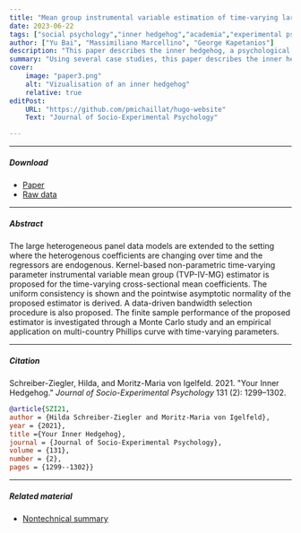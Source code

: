 ```yaml
---
title: "Mean group instrumental variable estimation of time-varying large heterogeneous panels with endogenous regressors" 
date: 2023-06-22
tags: ["social psychology","inner hedgehog","academia","experimental psychology","invasive thoughts"]
author: ["Yu Bai", "Massimiliano Marcellino", "George Kapetanios"]
description: "This paper describes the inner hedgehog, a psychological condition widespread in academia. Published in the Econometrics and Statistics, forthcoming." 
summary: "Using several case studies, this paper describes the inner hedgehog, a psychological condition widespread in academic occupations. The condition has lasting consequences and no known cure." 
cover:
    image: "paper3.png"
    alt: "Vizualisation of an inner hedgehog"
    relative: true
editPost:
    URL: "https://github.com/pmichaillat/hugo-website"
    Text: "Journal of Socio-Experimental Psychology"

---
```


---

##### Download

+ [Paper](paper3.pdf)
+ [Raw data](https://github.com/pmichaillat/michez-rule)

---

##### Abstract

The large heterogeneous panel data models are extended to the setting where the heterogenous coefficients are changing over time and the regressors are endogenous. Kernel-based non-parametric time-varying parameter instrumental variable mean group (TVP-IV-MG) estimator is proposed for the time-varying cross-sectional mean coefficients. The uniform consistency is shown and the pointwise asymptotic normality of the proposed estimator is derived. A data-driven bandwidth selection procedure is also proposed. The finite sample performance of the proposed estimator is investigated through a Monte Carlo study and an empirical application on multi-country Phillips curve with time-varying parameters.

---

##### Citation

Schreiber-Ziegler, Hilda, and Moritz-Maria von Igelfeld. 2021. "Your Inner Hedgehog." *Journal of Socio-Experimental Psychology* 131 (2): 1299–1302.

```BibTeX
@article{SZI21,
author = {Hilda Schreiber-Ziegler and Moritz-Maria von Igelfeld},
year = {2021},
title ={Your Inner Hedgehog},
journal = {Journal of Socio-Experimental Psychology},
volume = {131},
number = {2},
pages = {1299--1302}}
```

---

##### Related material

+ [Nontechnical summary](https://www.alexandermccallsmith.com/book/your-inner-hedgehog)
